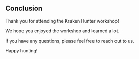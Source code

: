 ## Conclusion

Thank you for attending the Kraken Hunter workshop!

We hope you enjoyed the workshop and learned a lot.

If you have any questions, please feel free to reach out to us.

Happy hunting!